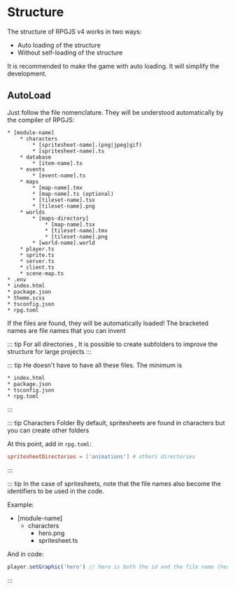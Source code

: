 # Structure

The structure of RPGJS v4 works in two ways:
- Auto loading of the structure
- Without self-loading of the structure

It is recommended to make the game with auto loading. It will simplify the development.

## AutoLoad

Just follow the file nomenclature. They will be understood automatically by the compiler of RPGJS:

```
* [module-name]
    * characters
        * [spritesheet-name].(png|jpeg|gif)
        * [spritesheet-name].ts
    * database
        * [item-name].ts
    * events
        * [event-name].ts
    * maps
        * [map-name].tmx
        * [map-name].ts (optional)
        * [tileset-name].tsx
        * [tileset-name].png
    * worlds
        * [maps-directory]
            * [map-name].tsx
            * [tileset-name].tmx
            * [tileset-name].png
        * [world-name].world
    * player.ts
    * sprite.ts
    * server.ts
    * client.ts
    * scene-map.ts
* .env
* index.html
* package.json
* theme.scss
* tsconfig.json
* rpg.toml
```

If the files are found, they will be automatically loaded! The bracketed names are file names that you can invent

::: tip
For all directories , It is possible to create subfolders to improve the structure for large projects
:::

::: tip
He doesn't have to have all these files. The minimum is

```
* index.html
* package.json
* tsconfig.json
* rpg.toml
```
:::


::: tip Characters Folder
By default, spritesheets are found in characters but you can create other folders 

At this point, add in `rpg.toml`:

```toml
spritesheetDirectories = ['animations'] # others directories
```
:::

::: tip
In the case of spritesheets, note that the file names also become the identifiers to be used in the code.

Example:

* [module-name]
    * characters
        * hero.png
        * spritesheet.ts

And in code:

```ts
player.setGraphic('hero') // hero is both the id and the file name (hero.png)
```
:::